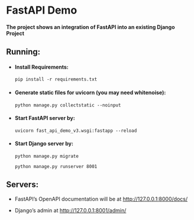 # FastAPI Demo

#### The project shows an integration of FastAPI into an existing Django Project


## Running:

- #### Install Requirements:
    ```pip install -r requirements.txt```

- #### Generate static files for uvicorn (you may need whitenoise):

    ```python manage.py collectstatic --noinput```

- #### Start FastAPI server by:

    ```uvicorn fast_api_demo_v3.wsgi:fastapp --reload``` 

- #### Start Django server by: 
    ```python manage.py migrate```

    ```python manage.py runserver 8001```


## Servers:

- FastAPI’s OpenAPI documentation will be at http://127.0.0.1:8000/docs/ 

- Django’s admin at http://127.0.0.1:8001/admin/
